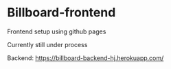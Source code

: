 # Billboard-frontend

Frontend setup using github pages

Currently still under process

Backend: https://billboard-backend-hj.herokuapp.com/
